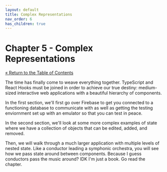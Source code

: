 ```yaml
---
layout: default
title: Complex Representations
nav_order: 6
has_children: true
---
```


# Chapter 5 - Complex Representations

[&laquo; Return to the Table of Contents](../index.md)

The time has finally come to weave everything together. TypeScript and React Hooks must be joined in order to achieve our true destiny: medium-sized interactive web applications with a beautiful hierarchy of components.

In the first section, we'll first go over Firebase to get you connected to a functioning database to communicate with as well as getting the testing enviornment set up with an emulator
so that you can test in peace.

In the second section, we'll look at some more complex examples of state where we have a collection of objects that can be edited, added, and removed.

Then, we will walk through a much larger application with multiple levels of nested state. Like a conductor leading a symphonic orchestra, you will see how we pass state around between components. Because I guess conductors pass the music around? IDK I'm just a book. Go read the chapter.